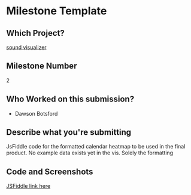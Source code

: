 # Milestone Template

## Which Project?
[sound visualizer](https://github.com/dawsonbotsford/soundvisualizer)

## Milestone Number
2

## Who Worked on this submission?
* Dawson Botsford

## Describe what you're submitting
JsFiddle code for the formatted calendar heatmap to be used in the final product. No example data exists yet in the vis. Solely the formatting

## Code and Screenshots
[JSFiddle link here](http://jsfiddle.net/nnpyr3t7/)


